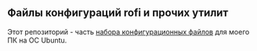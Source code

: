 ## Файлы конфигураций rofi и прочих утилит

Этот репозиторий - часть
[набора конфигурационных файлов](https://github.com/chikh-chikh/re_inst) для моего ПК на ОС Ubuntu.
